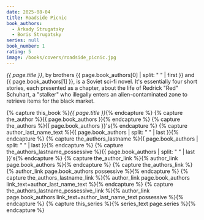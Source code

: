 ```yaml
---
date: 2025-08-04
title: Roadside Picnic
book_authors:
  - Arkady Strugatsky
  - Boris Strugatsky
series: null
book_number: 1
rating: 5
image: /books/covers/roadside_picnic.jpg
---
```


<cite class="book-title">{{ page.title }}</cite>, by brothers <span
class="author-name">{{ page.book_authors[0] | split: " " | first }}</span> and
<span class="author-name">{{ page.book_authors[1] }}</span>, is a Soviet
sci-fi novel. It's essentially four short stories, each presented as a
chapter, about the life of Redrick "Red" Schuhart, a "stalker" who illegally
enters an alien-contaminated zone to retrieve items for the black market.

{% capture this_book %}<cite class="book-title">{{ page.title }}</cite>{% endcapture %}
{% capture the_author %}<span class="author-name">{{ page.book_authors }}</span>{% endcapture %}
{% capture the_authors %}<span class="author-name">{{ page.book_authors }}</span>'s{% endcapture %}
{% capture author_last_name_text %}{{ page.book_authors | split: " " | last }}{% endcapture %}
{% capture the_authors_lastname %}<span class="author-name">{{ page.book_authors | split: " " | last }}</span>{% endcapture %}
{% capture the_authors_lastname_possessive %}<span class="author-name">{{ page.book_authors | split: " " | last }}</span>'s{% endcapture %}
{% capture the_author_link %}{% author_link page.book_authors %}{% endcapture %}
{% capture the_authors_link %}{% author_link page.book_authors possessive %}{% endcapture %}
{% capture the_authors_lastname_link %}{% author_link page.book_authors link_text=author_last_name_text %}{% endcapture %}
{% capture the_authors_lastname_possessive_link %}{% author_link page.book_authors link_text=author_last_name_text possessive %}{% endcapture %}
{% capture this_series %}{% series_text page.series %}{% endcapture %}
